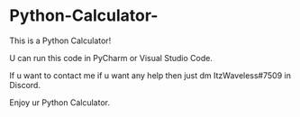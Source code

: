 # Python-Calculator-

This is a Python Calculator!

U can run this code in PyCharm or Visual Studio Code.

If u want to contact me if u want any help then just dm ItzWaveless#7509 in Discord.

Enjoy ur Python Calculator.
